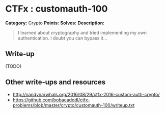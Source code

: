 # CTFx : customauth-100

**Category:** Crypto
**Points:** 
**Solves:** 
**Description:**

> I learned about cryptography and tried implementing my own authentication. I doubt you can bypass it...

## Write-up

(TODO)

## Other write-ups and resources

* http://nandynarwhals.org/2016/08/29/ctfx-2016-custom-auth-crypto/
* https://github.com/bobacadodl/ctfx-problems/blob/master/crypto/customauth-100/writeup.txt
